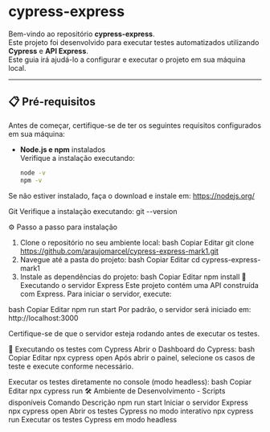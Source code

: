 # cypress-express

Bem-vindo ao repositório **cypress-express**.  
Este projeto foi desenvolvido para executar testes automatizados utilizando **Cypress** e **API Express**.  
Este guia irá ajudá-lo a configurar e executar o projeto em sua máquina local.

---

## 📋 Pré-requisitos

Antes de começar, certifique-se de ter os seguintes requisitos configurados em sua máquina:

- **Node.js e npm** instalados  
  Verifique a instalação executando:
  ```bash
  node -v
  npm -v
Se não estiver instalado, faça o download e instale em: https://nodejs.org/

Git
Verifique a instalação executando:
git --version

⚙️ Passo a passo para instalação
1. Clone o repositório no seu ambiente local:
bash
Copiar
Editar
git clone https://github.com/araujomarcel/cypress-express-mark1.git
2. Navegue até a pasta do projeto:
bash
Copiar
Editar
cd cypress-express-mark1
3. Instale as dependências do projeto:
bash
Copiar
Editar
npm install
🚀 Executando o servidor Express
Este projeto contém uma API construída com Express.
Para iniciar o servidor, execute:

bash
Copiar
Editar
npm run start
Por padrão, o servidor será iniciado em: http://localhost:3000

Certifique-se de que o servidor esteja rodando antes de executar os testes.

🧪 Executando os testes com Cypress
Abrir o Dashboard do Cypress:
bash
Copiar
Editar
npx cypress open
Após abrir o painel, selecione os casos de teste e execute conforme necessário.

Executar os testes diretamente no console (modo headless):
bash
Copiar
Editar
npx cypress run
🛠️ Ambiente de Desenvolvimento - Scripts disponíveis
Comando	Descrição
npm run start	Iniciar o servidor Express
npx cypress open	Abrir os testes Cypress no modo interativo
npx cypress run	Executar os testes Cypress em modo headless
